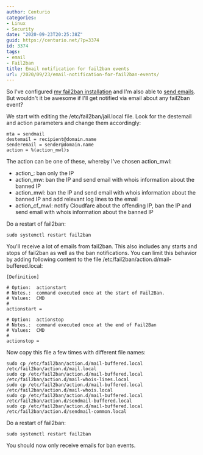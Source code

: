 ```yaml
---
author: Centurio
categories:
- Linux
- Security
date: "2020-09-23T20:25:38Z"
guid: https://centurio.net/?p=3374
id: 3374
tags:
- email
- Fail2ban
title: Email notification for fail2ban events
url: /2020/09/23/email-notification-for-fail2ban-events/
---
```

So I've configured <a href="https://centurio.net/2020/09/22/protect-ssh-services-with-fail2ban/" data-type="post" data-id="3355">my fail2ban installation</a> and I'm also able to <a href="https://centurio.net/2020/09/21/configure-mail-transport-agent-on-raspbian-with-external-smtp-server/" data-type="post" data-id="3352">send emails</a>. But wouldn't it be awesome if I'll get notified via email about any fail2ban event?

We start with editing the /etc/fail2ban/jail.local file. Look for the destemail and action parameters and change them accordingly:

```
mta = sendmail
destemail = recipient@domain.name
senderemail = sender@domain.name
action = %(action_mwl)s
```

The action can be one of these, whereby I've chosen action_mwl:

  * action_: ban only the IP
  * action_mw: ban the IP and send email with whois information about the banned IP
  * action_mwl:&nbsp;ban the IP and send email with whois information about the banned IP and add relevant log lines to the email
  * action\_cf\_mwl: notify Cloudfare about the offending IP, ban the IP and send email with whois information about the banned IP

Do a restart of fail2ban:

```
sudo systemctl restart fail2ban
```

You'll receive a lot of emails from fail2ban. This also includes any starts and stops of fail2ban as well as the ban notifications. You can limit this behavior by adding following content to the file /etc/fail2ban/action.d/mail-buffered.local:

```
[Definition]

# Option:  actionstart
# Notes.:  command executed once at the start of Fail2Ban.
# Values:  CMD
#
actionstart =

# Option:  actionstop
# Notes.:  command executed once at the end of Fail2Ban
# Values:  CMD
#
actionstop =
```

Now copy this file a few times with different file names:

```
sudo cp /etc/fail2ban/action.d/mail-buffered.local /etc/fail2ban/action.d/mail.local
sudo cp /etc/fail2ban/action.d/mail-buffered.local /etc/fail2ban/action.d/mail-whois-lines.local
sudo cp /etc/fail2ban/action.d/mail-buffered.local /etc/fail2ban/action.d/mail-whois.local
sudo cp /etc/fail2ban/action.d/mail-buffered.local /etc/fail2ban/action.d/sendmail-buffered.local
sudo cp /etc/fail2ban/action.d/mail-buffered.local /etc/fail2ban/action.d/sendmail-common.local
```

Do a restart of fail2ban:

```
sudo systemctl restart fail2ban
```

You should now only receive emails for ban events.